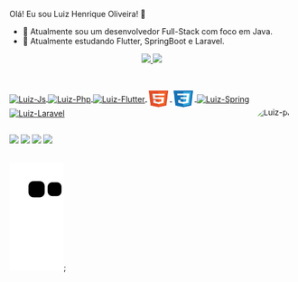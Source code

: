  Olá! Eu sou Luiz Henrique Oliveira! 👋



- 🔭 Atualmente sou um desenvolvedor Full-Stack com foco em Java.
- 🌱 Atualmente estudando Flutter, SpringBoot e Laravel.

<div align="center">
  <a href="https://github.com/oliveiraluizz">
  <img height="180em" src="https://github-readme-stats.vercel.app/api?username=oliveiraluizz&show_icons=true&theme=dark&include_all_commits=true&count_private=true"/>
  <img height="180em" src="https://github-readme-stats.vercel.app/api/top-langs/?username=oliveiraluizz&layout=compact&langs_count=7&theme=dark"/>
</div>

 ##
<div style="display: inline_block"><br>
  <img align="center" alt="Luiz-Js" height="30" width="40" src="https://cdn.jsdelivr.net/gh/devicons/devicon/icons/java/java-original.svg">
  <img align="center" alt="Luiz-Php" height="30" width="40" src="https://cdn.jsdelivr.net/gh/devicons/devicon/icons/php/php-original.svg">
  <img align="center" alt="Luiz-Flutter" height="30" width="40" src="https://cdn.jsdelivr.net/gh/devicons/devicon/icons/flutter/flutter-original.svg">
  <img align="center" alt="Luiz-HTML" height="30" width="40" src="https://raw.githubusercontent.com/devicons/devicon/master/icons/html5/html5-original.svg">
  <img align="center" alt="Luiz-CSS" height="30" width="40" src="https://raw.githubusercontent.com/devicons/devicon/master/icons/css3/css3-original.svg">
  <img align="center" alt="Luiz-Spring" height="30" width="40" src="https://cdn.jsdelivr.net/gh/devicons/devicon/icons/spring/spring-plain.svg">
  <img align="center" alt="Luiz-Laravel" height="30" width="40" src="https://cdn.jsdelivr.net/gh/devicons/devicon/icons/laravel/laravel-plain.svg">
  <img align="right" alt="Luiz-pic" height="150" style="border-radius:50px;" src="https://tenor.com/view/akashi-anime-wink-gif-7557263.gif">
</div>
 
 
   ##
 
  <div> 
  <a href="https://instagram.com/rafaballerini" target="_blank"><img src="https://img.shields.io/badge/-Instagram-%23E4405F?style=for-the-badge&logo=instagram&logoColor=white" target="_blank"></a>
 <a href="https://discord.gg/pDbY76q8Qf" target="_blank"><img src="https://img.shields.io/badge/Discord-7289DA?style=for-the-badge&logo=discord&logoColor=white" target="_blank"></a> 
  <a href = "mailto:oliv.luizreis@gmail.com"><img src="https://img.shields.io/badge/-Gmail-%23333?style=for-the-badge&logo=gmail&logoColor=white" target="_blank"></a>
  <a href="https://www.linkedin.com/in/luiz1403/" target="_blank"><img src="https://img.shields.io/badge/-LinkedIn-%230077B5?style=for-the-badge&logo=linkedin&logoColor=white" target="_blank"></a> 
   
</div>
  
  ##
 
 <div>
  
  ![Snake animation](https://github.com/oliveiraluizz/oliveiraluizz/blob/outpu/github-contribution-grid-snake.svg);
  
 </div>

